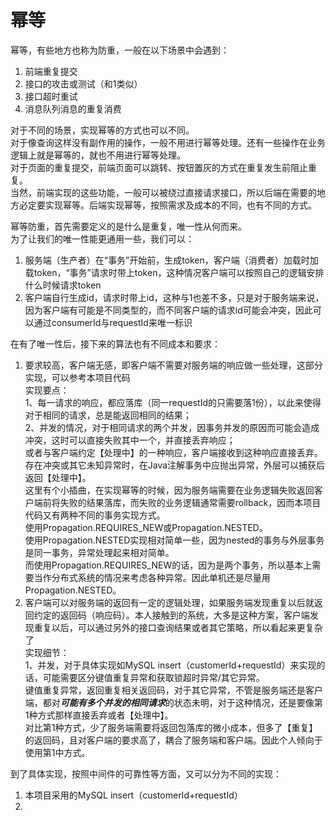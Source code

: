 # 幂等

幂等，有些地方也称为防重，一般在以下场景中会遇到：
1. 前端重复提交
2. 接口的攻击或测试（和1类似）
3. 接口超时重试
4. 消息队列消息的重复消费

对于不同的场景，实现幂等的方式也可以不同。<br/>
对于像查询这样没有副作用的操作，一般不用进行幂等处理。还有一些操作在业务逻辑上就是幂等的，就也不用进行幂等处理。<br/>
对于页面的重复提交，前端页面可以跳转、按钮置灰的方式在重复发生前阻止重复。<br/>
当然，前端实现的这些功能，一般可以被绕过直接请求接口，所以后端在需要的地方必定要实现幂等。后端实现幂等，按照需求及成本的不同，也有不同的方式。

幂等防重，首先需要定义的是什么是重复，唯一性从何而来。<br/>
为了让我们的唯一性能更通用一些，我们可以：
1. 服务端（生产者）在“事务”开始前，生成token，客户端（消费者）加载时加载token，“事务”请求时带上token，这种情况客户端可以按照自己的逻辑安排什么时候请求token
2. 客户端自行生成id，请求时带上id，这种与1也差不多，只是对于服务端来说，因为客户端有可能是不同类型的，而不同客户端的请求id可能会冲突，因此可以通过consumerId与requestId来唯一标识

在有了唯一性后，接下来的算法也有不同成本和要求：
1. 要求较高，客户端无感，即客户端不需要对服务端的响应做一些处理，这部分实现，可以参考本项目代码<br/>
实现要点：<br/>
1、每一请求的响应，都应落库（同一requestId的只需要落1份），以此来使得对于相同的请求，总是能返回相同的结果；<br/>
2、并发的情况，对于相同请求的两个并发，因事务并发的原因而可能会造成冲突，这时可以直接失败其中一个，并直接丢弃响应；<br/>
或者与客户端约定【处理中】的一种响应，客户端接收到这种响应直接丢弃。存在冲突或其它未知异常时，在Java注解事务中应抛出异常，外层可以捕获后返回【处理中】。<br/>
这里有个小插曲，在实现幂等的时候，因为服务端需要在业务逻辑失败返回客户端前将失败的结果落库，而失败的业务逻辑通常需要rollback，因而本项目代码又有两种不同的事务实现方式。<br/>
使用Propagation.REQUIRES_NEW或Propagation.NESTED。<br/>
使用Propagation.NESTED实现相对简单一些，因为nested的事务与外层事务是同一事务，异常处理起来相对简单。<br/>
而使用Propagation.REQUIRES_NEW的话，因为是两个事务，所以基本上需要当作分布式系统的情况来考虑各种异常。因此单机还是尽量用Propagation.NESTED。
2. 客户端可以对服务端的返回有一定的逻辑处理，如果服务端发现重复以后就返回约定的返回码（响应码）。本人接触到的系统，大多是这种方案，客户端发现重复以后，可以通过另外的接口查询结果或者其它策略，所以看起来更复杂了<br/>
实现细节：<br/>
1、并发，对于具体实现如MySQL insert（customerId+requestId）来实现的话，可能需要区分键值重复异常和获取锁超时异常/其它异常。<br/>
键值重复异常，返回重复相关返回码，对于其它异常，不管是服务端还是客户端，都对***可能有多个并发的相同请求***的状态未明，对于这种情况，还是要像第1种方式那样直接丢弃或者【处理中】。<br/>
对比第1种方式，少了服务端需要将返回包落库的微小成本，但多了【重复】的返回码，且对客户端的要求高了，耦合了服务端和客户端。因此个人倾向于使用第1中方式。

到了具体实现，按照中间件的可靠性等方面，又可以分为不同的实现：
1. 本项目采用的MySQL insert（customerId+requestId）
2. 
